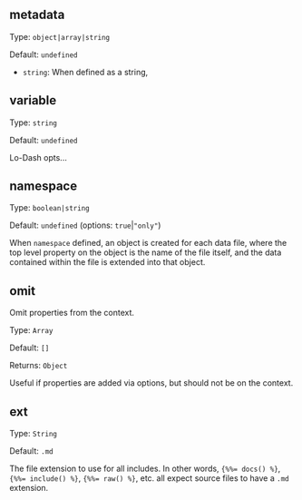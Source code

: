 ## metadata
Type: `object|array|string`

Default: `undefined`

* `string`: When defined as a string,

## variable
Type: `string`

Default: `undefined`

Lo-Dash opts...

## namespace
Type: `boolean|string`

Default: `undefined` (options: `true`|`"only"`)

When `namespace` defined, an object is created for each data file, where the top level property on the object is the name of the file itself, and the data contained within the file is extended into that object.

<!-- [See examples](#namespacing). -->

## omit

Omit properties from the context.

Type: `Array`

Default: `[]`

Returns: `Object`

Useful if properties are added via options, but should not be on the context.

## ext

Type: `String`

Default: `.md`

The file extension to use for all includes. In other words, `{%%= docs() %}`, `{%%= include() %}`, `{%%= raw() %}`, etc. all expect source files to have a `.md` extension.